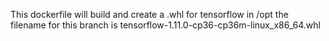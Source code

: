 This dockerfile will build and create a .whl for tensorflow in /opt
the filename for this branch is tensorflow-1.11.0-cp36-cp36m-linux_x86_64.whl
